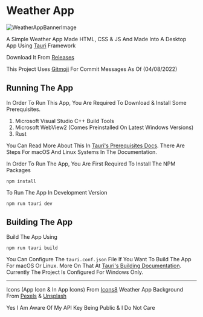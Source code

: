 # **Weather App**

![WeatherAppBannerImage](https://repository-images.githubusercontent.com/519545834/12ce5517-d5ee-4c53-8ef2-384523f97fd9)

A Simple Weather App Made HTML, CSS & JS And Made Into A Desktop App Using [Tauri](https://tauri.app/) Framework

Download It From [Releases](https://github.com/JhonLikesFloppa/JhonWeatherApp_Releases/releases)

This Project Uses [Gitmoji](https://gitmoji.dev/) For Commit Messages As Of (04/08/2022)

## Running The App

In Order To Run This App, You Are Required To Download & Install Some Prerequisites.

1. Microsoft Visual Studio C++ Build Tools
2. Microsoft WebView2 (Comes Preinstalled On Latest Windows Versions)
3. Rust

You Can Read More About This In [Tauri's Prerequisites Docs](https://tauri.app/v1/guides/getting-started/prerequisites). There Are Steps For macOS And Linux Systems In The Documentation.

In Order To Run The App, You Are First Required To Install The NPM Packages
```
npm install
```
To Run The App In Development Version
```
npm run tauri dev
```

## Building The App
Build The App Using
```
npm run tauri build
```
You Can Configure The `tauri.conf.json` File If You Want To Build The App For macOS Or Linux. More On That At [Tauri's Building Documentation](https://tauri.app/v1/guides/building/). Currently The Project Is Configured For Windows Only.
***

Icons (App Icon & In App Icons) From [Icons8](https://icons8.com)
Weather App Background From [Pexels](https://www.pexels.com/) & [Unsplash](https://unsplash.com/)

Yes I Am Aware Of My API Key Being Public & I Do Not Care